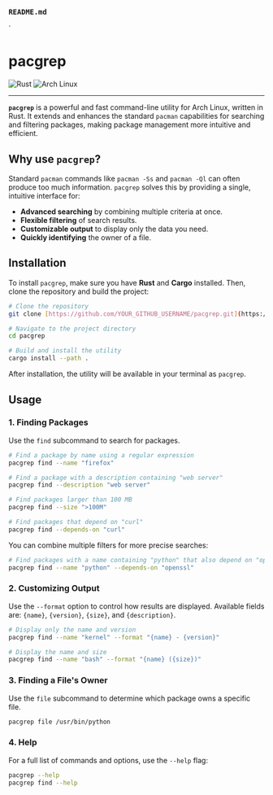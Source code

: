 ### `README.md`

`
# pacgrep

![Rust](https://img.shields.io/badge/rust-1.78.0-orange?style=for-the-badge&logo=rust)
![Arch Linux](https://img.shields.io/badge/Arch_Linux-1793D1?style=for-the-badge&logo=arch-linux&logoColor=white)

---

**`pacgrep`** is a powerful and fast command-line utility for Arch Linux, written in Rust. It extends and enhances the standard `pacman` capabilities for searching and filtering packages, making package management more intuitive and efficient.

## Why use `pacgrep`?

Standard `pacman` commands like `pacman -Ss` and `pacman -Ql` can often produce too much information. `pacgrep` solves this by providing a single, intuitive interface for:

* **Advanced searching** by combining multiple criteria at once.
* **Flexible filtering** of search results.
* **Customizable output** to display only the data you need.
* **Quickly identifying** the owner of a file.

## Installation

To install `pacgrep`, make sure you have **Rust** and **Cargo** installed. Then, clone the repository and build the project:

```bash
# Clone the repository
git clone [https://github.com/YOUR_GITHUB_USERNAME/pacgrep.git](https://github.com/YOUR_GITHUB_USERNAME/pacgrep.git)

# Navigate to the project directory
cd pacgrep

# Build and install the utility
cargo install --path .
````

After installation, the utility will be available in your terminal as `pacgrep`.

## Usage

### 1\. Finding Packages

Use the `find` subcommand to search for packages.

```bash
# Find a package by name using a regular expression
pacgrep find --name "firefox"

# Find a package with a description containing "web server"
pacgrep find --description "web server"

# Find packages larger than 100 MB
pacgrep find --size ">100M"

# Find packages that depend on "curl"
pacgrep find --depends-on "curl"
```

You can combine multiple filters for more precise searches:

```bash
# Find packages with a name containing "python" that also depend on "openssl"
pacgrep find --name "python" --depends-on "openssl"
```

### 2\. Customizing Output

Use the `--format` option to control how results are displayed. Available fields are: `{name}`, `{version}`, `{size}`, and `{description}`.

```bash
# Display only the name and version
pacgrep find --name "kernel" --format "{name} - {version}"

# Display the name and size
pacgrep find --name "bash" --format "{name} ({size})"
```

### 3\. Finding a File's Owner

Use the `file` subcommand to determine which package owns a specific file.

```bash
pacgrep file /usr/bin/python
```

### 4\. Help

For a full list of commands and options, use the `--help` flag:

```bash
pacgrep --help
pacgrep find --help
```
